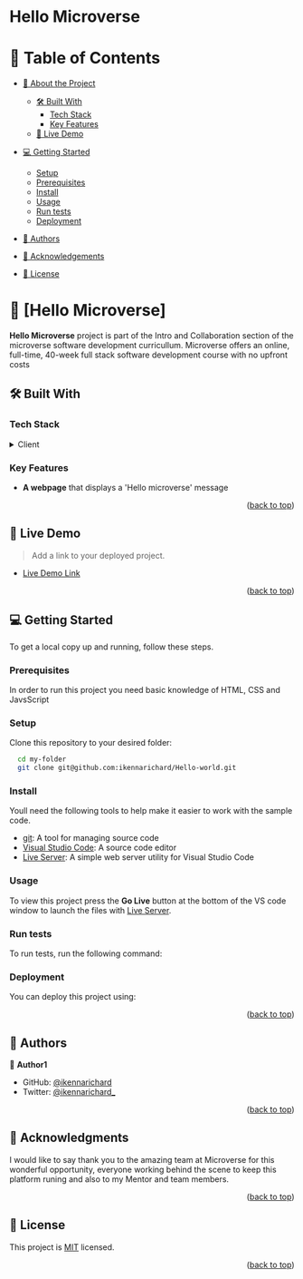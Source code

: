 <a name="user-content-readme-top" id=readme-top></a>

# Hello Microverse


# 📗 Table of Contents

- [📖 About the Project](#about-project)
  - [🛠 Built With](#built-with)
    - [Tech Stack](#tech-stack)
    - [Key Features](#key-features)
  - [🚀 Live Demo](#live-demo)

- [💻 Getting Started](#getting-started)
  - [Setup](#setup)
  - [Prerequisites](#prerequisites)
  - [Install](#install)
  - [Usage](#usage)
  - [Run tests](#run-tests)
  - [Deployment](#triangular_flag_on_post-deployment)

- [👥 Authors](#authors)

- [🙏 Acknowledgements](#acknowledgements)
- [📝 License](#license)


<!-- PROJECT DESCRIPTION -->

# 📖 [Hello Microverse] <a name="about-project"></a>

**Hello Microverse** project is part of the Intro and Collaboration section of the microverse software development curricullum. Microverse offers an online, full-time, 40-week full stack software development course with no upfront costs

## 🛠 Built With <a name="built-with"></a>

### Tech Stack <a name="tech-stack"></a>

<details>
  <summary>Client</summary>
  <ul>
    <li><a href="#">HTML</a></li>
    <li><a href="#">CSS</a></li>
  </ul>
</details>


<!-- Features -->

### Key Features <a name="key-features"></a>

- **A webpage** that displays a 'Hello microverse' message

<p align="right">(<a href="#readme-top">back to top</a>)</p>



<!-- LIVE DEMO -->

## 🚀 Live Demo <a name="live-demo"></a>

> Add a link to your deployed project.

- [Live Demo Link](https://yourdeployedapplicationlink.com)

<p align="right">(<a href="#readme-top">back to top</a>)</p>



<!-- GETTING STARTED -->

## 💻 Getting Started <a name="getting-started"></a>

To get a local copy up and running, follow these steps.

### Prerequisites

In order to run this project you need basic knowledge of HTML, CSS and JavsScript

### Setup

Clone this repository to your desired folder:

```sh
  cd my-folder
  git clone git@github.com:ikennarichard/Hello-world.git
```

### Install

Youll need the following tools to help make it easier to work with the sample code.

- [git](https://git-scm.com/downloads): A tool for managing source code
- [Visual Studio Code](https://code.visualstudio.com/): A source code editor
- [Live Server](https://marketplace.visualstudio.com/items?itemName=ritwickdey.LiveServer): A simple web server utility for Visual Studio Code

### Usage

To view this project press the **Go Live** button at the bottom of the VS code window to launch the files with [Live Server](https://marketplace.visualstudio.com/items?itemName=ritwickdey.LiveServer).

### Run tests

To run tests, run the following command:

<!--
Example command:

```sh
  bin/rails test test/models/article_test.rb
```
--->

### Deployment

You can deploy this project using:

<!--
Example:

```sh

```
 -->

<p align="right">(<a href="#readme-top">back to top</a>)</p>







<!-- AUTHORS -->

## 👥 Authors <a name="authors"></a>

👤 **Author1**

- GitHub: [@ikennarichard](https://github.com/ikennarichard)
- Twitter: [@ikennarichard_](https://twitter.com/ikennarichard_)

<p align="right">(<a href="#readme-top">back to top</a>)</p>



<!-- ACKNOWLEDGEMENTS -->

## 🙏 Acknowledgments <a name="acknowledgements"></a>

I would like to say thank you to the amazing team at Microverse for this wonderful opportunity, everyone working behind the scene to keep this platform runing and also to my Mentor and team members.

<p align="right">(<a href="#readme-top">back to top</a>)</p>



<!-- LICENSE -->

## 📝 License <a name="license"></a>

This project is [MIT](https://github.com/ikennarichard/Hello-world/blob/main/LICENSE) licensed.

<p align="right">(<a href="#readme-top">back to top</a>)</p>